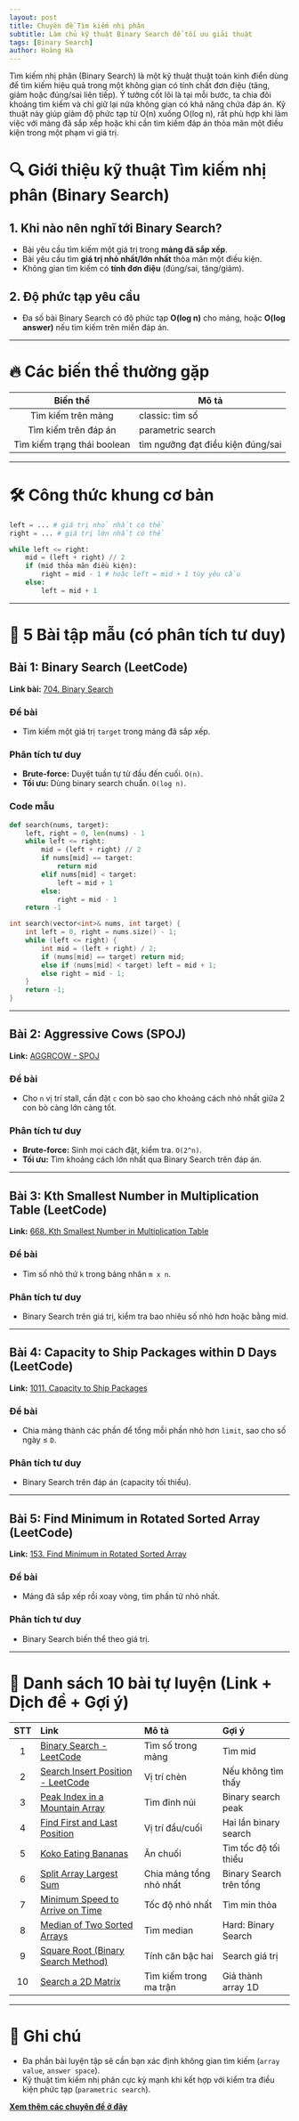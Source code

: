 ```yaml
---
layout: post
title: Chuyên đề Tìm kiếm nhị phân
subtitle: Làm chủ kỹ thuật Binary Search để tối ưu giải thuật
tags: [Binary Search]
author: Hoàng Hà
---
```


Tìm kiếm nhị phân (Binary Search) là một kỹ thuật thuật toán kinh điển dùng để tìm kiếm hiệu quả trong một không gian có tính chất đơn điệu (tăng, giảm hoặc đúng/sai liên tiếp). Ý tưởng cốt lõi là tại mỗi bước, ta chia đôi khoảng tìm kiếm và chỉ giữ lại nửa không gian có khả năng chứa đáp án. Kỹ thuật này giúp giảm độ phức tạp từ O(n) xuống O(log n), rất phù hợp khi làm việc với mảng đã sắp xếp hoặc khi cần tìm kiếm đáp án thỏa mãn một điều kiện trong một phạm vi giá trị.

# 🔍 Giới thiệu kỹ thuật Tìm kiếm nhị phân (Binary Search)

## 1. Khi nào nên nghĩ tới Binary Search?

- Bài yêu cầu tìm kiếm một giá trị trong **mảng đã sắp xếp**.
- Bài yêu cầu tìm **giá trị nhỏ nhất/lớn nhất** thỏa mãn một điều kiện.
- Không gian tìm kiếm có **tính đơn điệu** (đúng/sai, tăng/giảm).

## 2. Độ phức tạp yêu cầu

- Đa số bài Binary Search có độ phức tạp **O(log n)** cho mảng, hoặc **O(log answer)** nếu tìm kiếm trên miền đáp án.

---

# 🔥 Các biến thể thường gặp

| Biến thể | Mô tả |
|:---:|---|
| Tìm kiếm trên mảng | classic: tìm số |
| Tìm kiếm trên đáp án | parametric search |
| Tìm kiếm trạng thái boolean | tìm ngưỡng đạt điều kiện đúng/sai |

---

# 🛠 Công thức khung cơ bản

```python
left = ... # giá trị nhỏ nhất có thể
right = ... # giá trị lớn nhất có thể

while left <= right:
    mid = (left + right) // 2
    if (mid thỏa mãn điều kiện):
        right = mid - 1 # hoặc left = mid + 1 tùy yêu cầu
    else:
        left = mid + 1
```

---

# 📘 5 Bài tập mẫu (có phân tích tư duy)

## Bài 1: Binary Search (LeetCode)

**Link bài:** [704. Binary Search](https://leetcode.com/problems/binary-search/)

### Đề bài
- Tìm kiếm một giá trị `target` trong mảng đã sắp xếp.

### Phân tích tư duy
- **Brute-force:** Duyệt tuần tự từ đầu đến cuối. `O(n)`.
- **Tối ưu:** Dùng binary search chuẩn. `O(log n)`.

### Code mẫu

```python
def search(nums, target):
    left, right = 0, len(nums) - 1
    while left <= right:
        mid = (left + right) // 2
        if nums[mid] == target:
            return mid
        elif nums[mid] < target:
            left = mid + 1
        else:
            right = mid - 1
    return -1
```

```cpp
int search(vector<int>& nums, int target) {
    int left = 0, right = nums.size() - 1;
    while (left <= right) {
        int mid = (left + right) / 2;
        if (nums[mid] == target) return mid;
        else if (nums[mid] < target) left = mid + 1;
        else right = mid - 1;
    }
    return -1;
}
```

---

## Bài 2: Aggressive Cows (SPOJ)

**Link:** [AGGRCOW - SPOJ](https://www.spoj.com/problems/AGGRCOW/)

### Đề bài
- Cho `n` vị trí stall, cần đặt `c` con bò sao cho khoảng cách nhỏ nhất giữa 2 con bò càng lớn càng tốt.

### Phân tích tư duy
- **Brute-force:** Sinh mọi cách đặt, kiểm tra. `O(2^n)`.
- **Tối ưu:** Tìm khoảng cách lớn nhất qua Binary Search trên đáp án.

---

## Bài 3: Kth Smallest Number in Multiplication Table (LeetCode)

**Link:** [668. Kth Smallest Number in Multiplication Table](https://leetcode.com/problems/kth-smallest-number-in-multiplication-table/)

### Đề bài
- Tìm số nhỏ thứ `k` trong bảng nhân `m x n`.

### Phân tích tư duy
- Binary Search trên giá trị, kiểm tra bao nhiêu số nhỏ hơn hoặc bằng mid.

---

## Bài 4: Capacity to Ship Packages within D Days (LeetCode)

**Link:** [1011. Capacity to Ship Packages](https://leetcode.com/problems/capacity-to-ship-packages-within-d-days/)

### Đề bài
- Chia mảng thành các phần để tổng mỗi phần nhỏ hơn `limit`, sao cho số ngày ≤ `D`.

### Phân tích tư duy
- Binary Search trên đáp án (capacity tối thiểu).

---

## Bài 5: Find Minimum in Rotated Sorted Array (LeetCode)

**Link:** [153. Find Minimum in Rotated Sorted Array](https://leetcode.com/problems/find-minimum-in-rotated-sorted-array/)

### Đề bài
- Mảng đã sắp xếp rồi xoay vòng, tìm phần tử nhỏ nhất.

### Phân tích tư duy
- Binary Search biến thể theo giá trị.

---

# 📝 Danh sách 10 bài tự luyện (Link + Dịch đề + Gợi ý)

| STT | Link | Mô tả | Gợi ý |
|:--:|:----|:-----|:-----|
| 1 | [Binary Search - LeetCode](https://leetcode.com/problems/binary-search/) | Tìm số trong mảng | Tìm mid |
| 2 | [Search Insert Position - LeetCode](https://leetcode.com/problems/search-insert-position/) | Vị trí chèn | Nếu không tìm thấy |
| 3 | [Peak Index in a Mountain Array](https://leetcode.com/problems/peak-index-in-a-mountain-array/) | Tìm đỉnh núi | Binary search peak |
| 4 | [Find First and Last Position](https://leetcode.com/problems/find-first-and-last-position-of-element-in-sorted-array/) | Vị trí đầu/cuối | Hai lần binary search |
| 5 | [Koko Eating Bananas](https://leetcode.com/problems/koko-eating-bananas/) | Ăn chuối | Tìm tốc độ tối thiểu |
| 6 | [Split Array Largest Sum](https://leetcode.com/problems/split-array-largest-sum/) | Chia mảng tổng nhỏ nhất | Binary Search trên tổng |
| 7 | [Minimum Speed to Arrive on Time](https://leetcode.com/problems/minimum-speed-to-arrive-on-time/) | Tốc độ nhỏ nhất | Tìm min thỏa |
| 8 | [Median of Two Sorted Arrays](https://leetcode.com/problems/median-of-two-sorted-arrays/) | Tìm median | Hard: Binary Search |
| 9 | [Square Root (Binary Search Method)](https://leetcode.com/problems/sqrtx/) | Tính căn bậc hai | Search giá trị |
| 10 | [Search a 2D Matrix](https://leetcode.com/problems/search-a-2d-matrix/) | Tìm kiếm trong ma trận | Giả thành array 1D |

---

# 🎯 Ghi chú
- Đa phần bài luyện tập sẽ cần bạn xác định không gian tìm kiếm (`array value`, `answer space`).
- Kỹ thuật tìm kiếm nhị phân cực kỳ mạnh khi kết hợp với kiểm tra điều kiện phức tạp (`parametric search`).

**[Xem thêm các chuyên đề ở đây](https://habelle.github.io/resources/)**